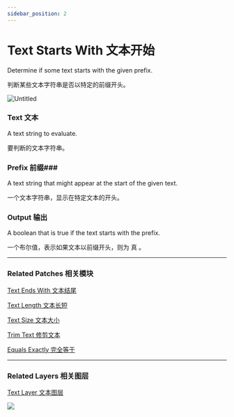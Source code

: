 ```yaml
---
sidebar_position: 2
---
```


# Text Starts With 文本开始

Determine if some text starts with the given prefix.

判断某些文本字符串是否以特定的前缀开头。

![Untitled](https://s3.us-west-2.amazonaws.com/secure.notion-static.com/ba63c5ed-4d6e-49e5-bd24-054100d03b00/Untitled.png?X-Amz-Algorithm=AWS4-HMAC-SHA256&X-Amz-Content-Sha256=UNSIGNED-PAYLOAD&X-Amz-Credential=AKIAT73L2G45EIPT3X45%2F20220602%2Fus-west-2%2Fs3%2Faws4_request&X-Amz-Date=20220602T180346Z&X-Amz-Expires=86400&X-Amz-Signature=dfb9b26d39f922ae87ea7f7e9664c5b2006b57b2daa5643c77bf38a46ba340cb&X-Amz-SignedHeaders=host&response-content-disposition=filename%20%3D%22Untitled.png%22&x-id=GetObject)

### Text 文本

A text string to evaluate.

要判断的文本字符串。

### Prefix 前缀### 

A text string that might appear at the start of the given text.

一个文本字符串，显示在特定文本的开头。

### Output 输出

A boolean that is true if the text starts with the prefix.

一个布尔值，表示如果文本以前缀开头，则为 真 。

------

### Related Patches 相关模块

[Text Ends With 文本结尾](https://www.notion.so/Text-Ends-With-c0b22a74c519440b8f2f838d77c2392c)

[Text Length 文本长短](https://www.notion.so/Text-Length-4f520beee1fd463aa41737d2afd76ae2)

[Text Size 文本大小](https://www.notion.so/Text-Size-72cf71974e544a7f9b2fc9fb5de9143e)

[Trim Text 修剪文本](https://www.notion.so/Trim-Text-1c15e6b94a6541b396788d4a55fba679)

[Equals Exactly 完全等于](./Equals%20Exactly.md)

------

### Related Layers 相关图层

[Text Layer 文本图层](https://www.notion.so/Text-Layer-55f5163900ed47698f1ccc1752423a88)

![](https://s3.us-west-2.amazonaws.com/secure.notion-static.com/ff169ff8-47e7-4c5d-811b-a0d10427b229/Untitled.png?X-Amz-Algorithm=AWS4-HMAC-SHA256&X-Amz-Content-Sha256=UNSIGNED-PAYLOAD&X-Amz-Credential=AKIAT73L2G45EIPT3X45%2F20220602%2Fus-west-2%2Fs3%2Faws4_request&X-Amz-Date=20220602T180353Z&X-Amz-Expires=86400&X-Amz-Signature=9592df682251ea688b5f3082bbadfc4f4e93938299db66226d8989b88b7cc58c&X-Amz-SignedHeaders=host&response-content-disposition=filename%20%3D%22Untitled.png%22&x-id=GetObject)
